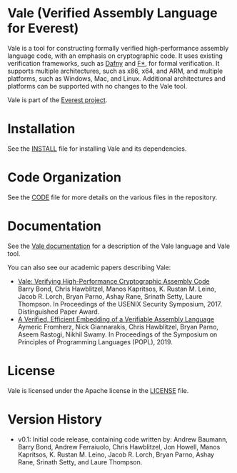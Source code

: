 Vale (Verified Assembly Language for Everest)
=============================================

Vale is a tool for constructing formally verified high-performance assembly language code,
with an emphasis on cryptographic code.
It uses existing verification frameworks,
such as [Dafny](https://github.com/Microsoft/dafny) and [F\*](https://github.com/FStarLang/FStar),
for formal verification.
It supports multiple architectures, such as x86, x64, and ARM, and multiple platforms, such as Windows, Mac, and Linux.
Additional architectures and platforms can be supported with no changes to the Vale tool.

Vale is part of the [Everest project](https://project-everest.github.io).

# Installation

See the [INSTALL](./INSTALL.md) file for installing Vale and its dependencies.

# Code Organization

See the [CODE](./CODE.md) file for more details on the various files in the repository.

# Documentation

See the [Vale documentation](./doc/index.html) for a description of the Vale language and Vale tool.

You can also see our academic papers describing Vale:

* [Vale: Verifying High-Performance Cryptographic Assembly Code](https://project-everest.github.io/assets/vale2017.pdf)  
Barry Bond, Chris Hawblitzel, Manos Kapritsos, K. Rustan M. Leino, Jacob R. Lorch, Bryan Parno, Ashay Rane, Srinath Setty, Laure Thompson. In Proceedings of the USENIX Security Symposium, 2017. Distinguished Paper Award.
* [A Verified, Efficient Embedding of a Verifiable Assembly Language](https://www.microsoft.com/en-us/research/publication/a-verified-efficient-embedding-of-a-verifiable-assembly-language/)  
Aymeric Fromherz, Nick Giannarakis, Chris Hawblitzel, Bryan Parno, Aseem Rastogi, Nikhil Swamy. In Proceedings of the Symposium on Principles of Programming Languages (POPL), 2019.

# License

Vale is licensed under the Apache license in the [LICENSE](./LICENSE) file.

# Version History
- v0.1:   Initial code release, containing code written by:
Andrew Baumann, Barry Bond, Andrew Ferraiuolo, Chris Hawblitzel,
Jon Howell, Manos Kapritsos, K. Rustan M. Leino, Jacob R. Lorch,
Bryan Parno, Ashay Rane, Srinath Setty, and Laure Thompson.
